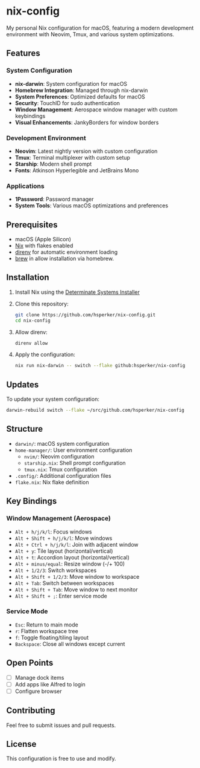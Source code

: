 # nix-config

My personal Nix configuration for macOS, featuring a modern development environment with Neovim, Tmux, and various system optimizations.

## Features

### System Configuration
- **nix-darwin**: System configuration for macOS
- **Homebrew Integration**: Managed through nix-darwin
- **System Preferences**: Optimized defaults for macOS
- **Security**: TouchID for sudo authentication
- **Window Management**: Aerospace window manager with custom keybindings
- **Visual Enhancements**: JankyBorders for window borders

### Development Environment
- **Neovim**: Latest nightly version with custom configuration
- **Tmux**: Terminal multiplexer with custom setup
- **Starship**: Modern shell prompt
- **Fonts**: Atkinson Hyperlegible and JetBrains Mono

### Applications
- **1Password**: Password manager
- **System Tools**: Various macOS optimizations and preferences

## Prerequisites

- macOS (Apple Silicon)
- [Nix](https://nixos.org/download.html) with flakes enabled
- [direnv](https://direnv.net/) for automatic environment loading
- [brew](https://brew.sh/) in allow installation via homebrew.

## Installation

1. Install Nix using the [Determinate Systems Installer](https://github.com/DeterminateSystems/nix-installer)

2. Clone this repository:
   ```bash
   git clone https://github.com/hsperker/nix-config.git
   cd nix-config
   ```

3. Allow direnv:
   ```bash
   direnv allow
   ```

4. Apply the configuration:
   ```bash
   nix run nix-darwin -- switch --flake github:hsperker/nix-config
   ```

## Updates

To update your system configuration:
```bash
darwin-rebuild switch --flake ~/src/github.com/hsperker/nix-config
```

## Structure

- `darwin/`: macOS system configuration
- `home-manager/`: User environment configuration
  - `nvim/`: Neovim configuration
  - `starship.nix`: Shell prompt configuration
  - `tmux.nix`: Tmux configuration
- `.config/`: Additional configuration files
- `flake.nix`: Nix flake definition

## Key Bindings

### Window Management (Aerospace)
- `Alt + h/j/k/l`: Focus windows
- `Alt + Shift + h/j/k/l`: Move windows
- `Alt + Ctrl + h/j/k/l`: Join with adjacent window
- `Alt + y`: Tile layout (horizontal/vertical)
- `Alt + t`: Accordion layout (horizontal/vertical)
- `Alt + minus/equal`: Resize window (-/+ 100)
- `Alt + 1/2/3`: Switch workspaces
- `Alt + Shift + 1/2/3`: Move window to workspace
- `Alt + Tab`: Switch between workspaces
- `Alt + Shift + Tab`: Move window to next monitor
- `Alt + Shift + ;`: Enter service mode

### Service Mode
- `Esc`: Return to main mode
- `r`: Flatten workspace tree
- `f`: Toggle floating/tiling layout
- `Backspace`: Close all windows except current

## Open Points

- [ ] Manage dock items
- [ ] Add apps like Alfred to login
- [ ] Configure browser

## Contributing

Feel free to submit issues and pull requests.

## License

This configuration is free to use and modify.
